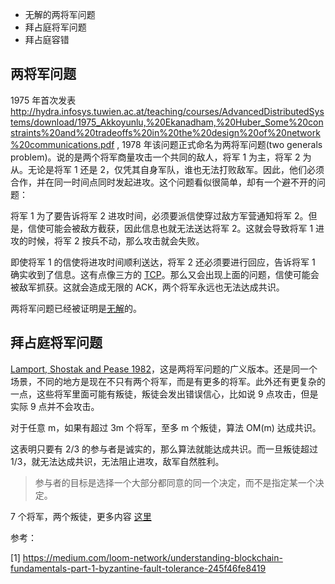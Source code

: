 
- 无解的两将军问题
- 拜占庭将军问题
- 拜占庭容错

## 两将军问题

1975 年首次发表 http://hydra.infosys.tuwien.ac.at/teaching/courses/AdvancedDistributedSystems/download/1975_Akkoyunlu,%20Ekanadham,%20Huber_Some%20constraints%20and%20tradeoffs%20in%20the%20design%20of%20network%20communications.pdf  , 1978 年该问题正式命名为两将军问题(two generals problem)。说的是两个将军商量攻击一个共同的敌人，将军 1 为主，将军 2 为从。无论是将军 1 还是 2，仅凭其自身军队，谁也无法打败敌军。因此，他们必须合作，并在同一时间点同时发起进攻。这个问题看似很简单，却有一个避不开的问题：

将军 1 为了要告诉将军 2 进攻时间，必须要派信使穿过敌方军营通知将军 2。但是，信使可能会被敌方截获，因此信息也就无法送达将军 2。这就会导致将军 1 进攻的时候，将军 2 按兵不动，那么攻击就会失败。

即使将军 1 的信使将进攻时间顺利送达，将军 2 还必须要进行回应，告诉将军 1 确实收到了信息。这有点像三方的 [TCP](https://en.wikipedia.org/wiki/Transmission_Control_Protocol)。那么又会出现上面的问题，信使可能会被敌军抓获。这就会造成无限的 ACK，两个将军永远也无法达成共识。

两将军问题已经被证明是[无解](https://en.wikipedia.org/wiki/Two_Generals%27_Problem#Proof)的。


## 拜占庭将军问题

[ Lamport, Shostak and Pease 1982](http://citeseerx.ist.psu.edu/viewdoc/download?doi=10.1.1.126.9525&rep=rep1&type=pdf)，这是两将军问题的广义版本。还是同一个场景，不同的地方是现在不只有两个将军，而是有更多的将军。此外还有更复杂的一点，这些将军里面可能有叛徒，叛徒会发出错误信心，比如说 9 点攻击，但是实际 9 点并不会攻击。


对于任意 m，如果有超过 3m 个将军，至多 m 个叛徒，算法 OM(m) 达成共识。

这表明只要有 2/3 的参与者是诚实的，那么算法就能达成共识。而一旦叛徒超过 1/3，就无法达成共识，无法阻止进攻，敌军自然胜利。


>参与者的目标是选择一个大部分都同意的同一个决定，而不是指定某一个决定。


7 个将军，两个叛徒，更多内容 [这里](http://marknelson.us/2007/07/23/byzantine/)

参考：

[1] https://medium.com/loom-network/understanding-blockchain-fundamentals-part-1-byzantine-fault-tolerance-245f46fe8419
